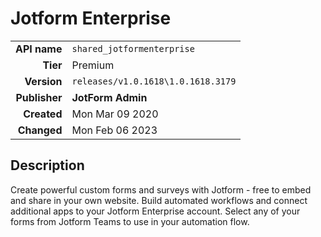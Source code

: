 # Jotform Enterprise
| | |
|-:|-|
|**API name**|`shared_jotformenterprise`|
|**Tier**|Premium|
|**Version**|`releases/v1.0.1618\1.0.1618.3179`|
|**Publisher**|**JotForm Admin**|
|**Created**|Mon Mar 09 2020|
|**Changed**|Mon Feb 06 2023|

## Description
Create powerful custom forms and surveys with Jotform - free to embed and share in your own website. Build automated workflows and connect additional apps to your Jotform Enterprise account. Select any of your forms from Jotform Teams to use in your automation flow.
